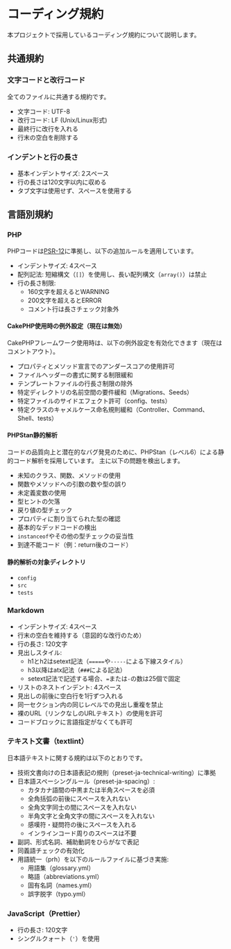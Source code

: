 コーディング規約
=========================

本プロジェクトで採用しているコーディング規約について説明します。

共通規約
-------------------------

### 文字コードと改行コード

全てのファイルに共通する規約です。

* 文字コード: UTF-8
* 改行コード: LF (Unix/Linux形式)
* 最終行に改行を入れる
* 行末の空白を削除する

### インデントと行の長さ

* 基本インデントサイズ: 2スペース
* 行の長さは120文字以内に収める
* タブ文字は使用せず、スペースを使用する

言語別規約
-------------------------

### PHP

PHPコードは[PSR-12](https://www.php-fig.org/psr/psr-12/)に準拠し、以下の追加ルールを適用しています。

* インデントサイズ: 4スペース
* 配列記法: 短縮構文（`[]`）を使用し、長い配列構文（`array()`）は禁止
* 行の長さ制限:
    * 160文字を超えるとWARNING
    * 200文字を超えるとERROR
    * コメント行は長さチェック対象外

#### CakePHP使用時の例外設定（現在は無効）

CakePHPフレームワーク使用時は、以下の例外設定を有効化できます（現在はコメントアウト）。

* プロパティとメソッド宣言でのアンダースコアの使用許可
* ファイルヘッダーの書式に関する制限緩和
* テンプレートファイルの行長さ制限の除外
* 特定ディレクトリの名前空間の要件緩和（Migrations、Seeds）
* 特定ファイルのサイドエフェクト許可（config、tests）
* 特定クラスのキャメルケース命名規則緩和（Controller、Command、Shell、tests）

#### PHPStan静的解析

コードの品質向上と潜在的なバグ発見のために、PHPStan（レベル6）による静的コード解析を採用しています。
主に以下の問題を検出します。

* 未知のクラス、関数、メソッドの使用
* 関数やメソッドへの引数の数や型の誤り
* 未定義変数の使用
* 型ヒントの欠落
* 戻り値の型チェック
* プロパティに割り当てられた型の確認
* 基本的なデッドコードの検出
* `instanceof`やその他の型チェックの妥当性
* 到達不能コード（例：return後のコード）

#### 静的解析の対象ディレクトリ

* `config`
* `src`
* `tests`

### Markdown

* インデントサイズ: 4スペース
* 行末の空白を維持する（意図的な改行のため）
* 行の長さ: 120文字
* 見出しスタイル:
    * h1とh2はsetext記法（`=====`や`-----`による下線スタイル）
    * h3以降はatx記法（`###`による記法）
    * setext記法で記述する場合、`=`または`-`の数は25個で固定
* リストのネストインデント: 4スペース
* 見出しの前後に空白行を1行ずつ入れる
* 同一セクション内の同じレベルでの見出し重複を禁止
* 裸のURL（リンクなしのURLテキスト）の使用を許可
* コードブロックに言語指定がなくても許可

### テキスト文書（textlint）

日本語テキストに関する規約は以下のとおりです。

* 技術文書向けの日本語表記の規則（preset-ja-technical-writing）に準拠
* 日本語スペーシングルール（preset-ja-spacing）:
    * カタカナ語間の中黒または半角スペースを必須
    * 全角括弧の前後にスペースを入れない
    * 全角文字同士の間にスペースを入れない
    * 半角文字と全角文字の間にスペースを入れない
    * 感嘆符・疑問符の後にスペースを入れる
    * インラインコード周りのスペースは不要
* 副詞、形式名詞、補助動詞をひらがなで表記
* 同義語チェックの有効化
* 用語統一（prh）を以下のルールファイルに基づき実施:
    * 用語集（glossary.yml）
    * 略語（abbreviations.yml）
    * 固有名詞（names.yml）
    * 誤字脱字（typo.yml）

### JavaScript（Prettier）

* 行の長さ: 120文字
* シングルクォート（`'`）を使用
